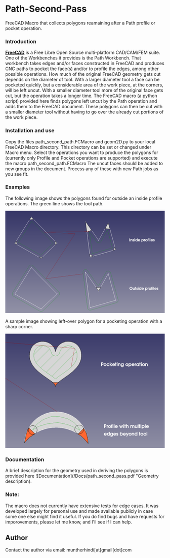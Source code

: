 # Path-Second-Pass
FreeCAD Macro that collects polygons reamaining after a Path profile or pocket operation.

### Introduction 

**[FreeCAD](https://freecad.org)** is a Free Libre Open Source multi-platform CAD/CAM/FEM suite.
  One of the Workbenches it provides is the Path Workbench. That workbench takes edges and/or faces constructed in FreeCAD and produces CNC paths to pocket the face(s) and/or to profile the edges, among other possible operations. How much of the original FreeCAD geometry gets cut depends on the diameter of tool. With a larger diameter tool a face can be pocketed quickly, but a considerable area of the work piece, at the corners, will be left uncut. With a smaller diameter tool more of the original face gets cut, but the operation takes a longer time. The FreeCAD macro (a python script) provided here finds polygons left uncut by the Path operation and adds them to the FreeCAD document. These polygons can then be cut with a smaller diameter tool without having to go over the already cut portions of the work piece.

### Installation and use
 Copy the files path_second_path.FCMacro and geom2D.py to your local FreeCAD Macro directory. This directory can be set or changed under Macro menu. Select the operations you want to produce the polygons for (currently only Profile and Pocket operations are supported) and execute the macro path_second_path.FCMacro The uncut faces should be added to new groups in the document. Process any of these with new Path jobs as you see fit.

 ### Examples
 The following image shows the polygons found for outside an inside profile operations. The green line shows the tool path.
 
![Sample operation](/Images/remaining_triangles-1.png)

A sample image showing left-over polygon for a pocketing operation with a sharp corner.

![Sample operation](/Images/remaining_triangles-2.png)


### Documentation
A brief description for the geometry used in deriving the polygons is provided here ![Documentation](/Docs/path_second_pass.pdf "Geometry description).

  ### Note:
  The macro does not currently have extensive tests for edge cases. It was developed largely for personal use and made available publicly in case some one else might find it useful.
  If you do find bugs and have requests for imporovements, please let me know, and I'll see if I can help.
  
## Author

Contact the author via email: muntherhindi[at]gmail[dot]com

